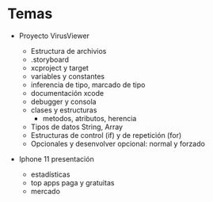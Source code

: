 

# Temas
- Proyecto VirusViewer
  - Estructura de archivios
  - .storyboard
  - xcproject y target
  - variables y constantes
  - inferencia de tipo, marcado de tipo
  - documentación xcode
  - debugger y consola
  - clases y estructuras
    - metodos, atributos, herencia
  - Tipos de datos String, Array
  - Estructuras de control (if) y de repetición (for)
  - Opcionales y desenvolver opcional: normal y forzado

- Iphone 11 presentación
  - estadísticas
  - top apps paga y gratuitas
  - mercado